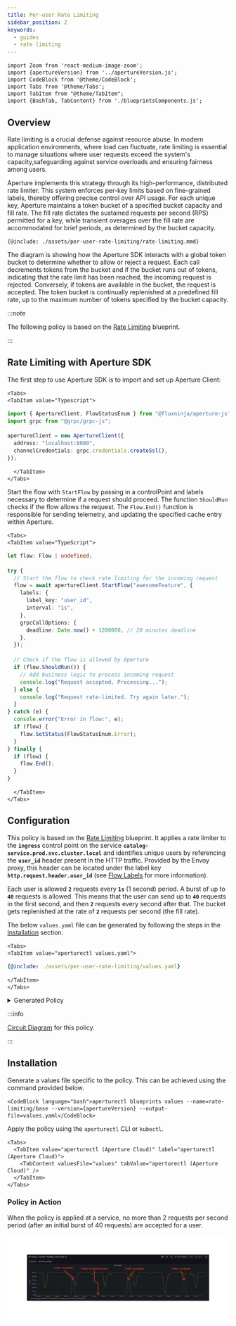 ```yaml
---
title: Per-user Rate Limiting
sidebar_position: 2
keywords:
  - guides
  - rate limiting
---
```


```mdx-code-block
import Zoom from 'react-medium-image-zoom';
import {apertureVersion} from '../apertureVersion.js';
import CodeBlock from '@theme/CodeBlock';
import Tabs from '@theme/Tabs';
import TabItem from "@theme/TabItem";
import {BashTab, TabContent} from './blueprintsComponents.js';
```

## Overview

Rate limiting is a crucial defense against resource abuse. In modern application
environments, where load can fluctuate, rate limiting is essential to manage
situations where user requests exceed the system's capacity,safeguarding against
service overloads and ensuring fairness among users.

Aperture implements this strategy through its high-performance, distributed rate
limiter. This system enforces per-key limits based on fine-grained labels,
thereby offering precise control over API usage. For each unique key, Aperture
maintains a token bucket of a specified bucket capacity and fill rate. The fill
rate dictates the sustained requests per second (RPS) permitted for a key, while
transient overages over the fill rate are accommodated for brief periods, as
determined by the bucket capacity.

<Zoom>

```mermaid
{@include: ./assets/per-user-rate-limiting/rate-limiting.mmd}
```

</Zoom>

The diagram is showing how the Aperture SDK interacts with a global token bucket
to determine whether to allow or reject a request. Each call decrements tokens
from the bucket and if the bucket runs out of tokens, indicating that the rate
limit has been reached, the incoming request is rejected. Conversely, if tokens
are available in the bucket, the request is accepted. The token bucket is
continually replenished at a predefined fill rate, up to the maximum number of
tokens specified by the bucket capacity.

:::note

The following policy is based on the
[Rate Limiting](/reference/blueprints/rate-limiting/base.md) blueprint.

:::

## Rate Limiting with Aperture SDK

The first step to use Aperture SDK is to import and set up Aperture Client:

```mdx-code-block
<Tabs>
<TabItem value="Typescript">
```

```typescript
import { ApertureClient, FlowStatusEnum } from "@fluxninja/aperture-js";
import grpc from "@grpc/grpc-js";

apertureClient = new ApertureClient({
  address: "localhost:8080",
  channelCredentials: grpc.credentials.createSsl(),
});
```

```mdx-code-block
  </TabItem>
</Tabs>
```

Start the flow with `StartFlow` by passing in a controlPoint and labels
necessary to determine if a request should proceed. The function `ShouldRun`
checks if the flow allows the request. The `Flow.End()` function is responsible
for sending telemetry, and updating the specified cache entry within Aperture.

```mdx-code-block
<Tabs>
<TabItem value="TypeScript">
```

```typescript
let flow: Flow | undefined;

try {
  // Start the flow to check rate limiting for the incoming request
  flow = await apertureClient.StartFlow("awesomeFeature", {
    labels: {
      label_key: "user_id",
      interval: "1s",
    },
    grpcCallOptions: {
      deadline: Date.now() + 1200000, // 20 minutes deadline
    },
  });

  // Check if the flow is allowed by Aperture
  if (flow.ShouldRun()) {
    // Add business logic to process incoming request
    console.log("Request accepted. Processing...");
  } else {
    console.log("Request rate-limited. Try again later.");
  }
} catch (e) {
  console.error("Error in flow:", e);
  if (flow) {
    flow.SetStatus(FlowStatusEnum.Error);
  }
} finally {
  if (flow) {
    flow.End();
  }
}
```

```mdx-code-block
  </TabItem>
</Tabs>
```

## Configuration

This policy is based on the
[Rate Limiting](/reference/blueprints/rate-limiting/base.md) blueprint. It
applies a rate limiter to the **`ingress`** control point on the service
**`catalog-service.prod.svc.cluster.local`** and identifies unique users by
referencing the **`user_id`** header present in the HTTP traffic. Provided by
the Envoy proxy, this header can be located under the label key
**`http.request.header.user_id`** (see [Flow Labels](/concepts/flow-label.md)
for more information).

Each user is allowed **`2`** requests every **`1s`** (1 second) period. A burst
of up to **`40`** requests is allowed. This means that the user can send up to
**`40`** requests in the first second, and then **`2`** requests every second
after that. The bucket gets replenished at the rate of **`2`** requests per
second (the fill rate).

The below `values.yaml` file can be generated by following the steps in the
[Installation](#installation) section.

```mdx-code-block
<Tabs>
<TabItem value="aperturectl values.yaml">
```

```yaml
{@include: ./assets/per-user-rate-limiting/values.yaml}
```

```mdx-code-block
</TabItem>
</Tabs>

```

<details><summary>Generated Policy</summary>
<p>

```yaml
{@include: ./assets/per-user-rate-limiting/policy.yaml}
```

</p>
</details>

:::info

[Circuit Diagram](./assets/per-user-rate-limiting/graph.mmd.svg) for this
policy.

:::

## Installation

Generate a values file specific to the policy. This can be achieved using the
command provided below.

```mdx-code-block
<CodeBlock language="bash">aperturectl blueprints values --name=rate-limiting/base --version={apertureVersion} --output-file=values.yaml</CodeBlock>
```

Apply the policy using the `aperturectl` CLI or `kubectl`.

```mdx-code-block
<Tabs>
  <TabItem value="aperturectl (Aperture Cloud)" label="aperturectl (Aperture Cloud)">
    <TabContent valuesFile="values" tabValue="aperturectl (Aperture Cloud)" />
  </TabItem>
</Tabs>
```

### Policy in Action

When the policy is applied at a service, no more than 2 requests per second
period (after an initial burst of 40 requests) are accepted for a user.

![Static Rate Limiting](./assets/per-user-rate-limiting/dashboard.png)
